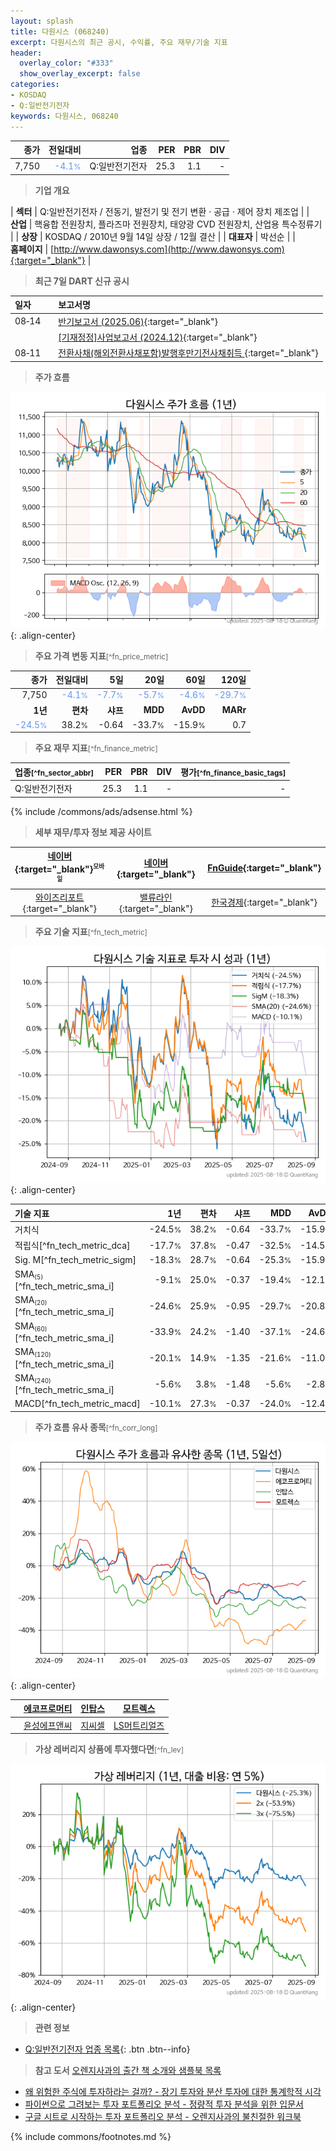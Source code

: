 ```yaml
---
layout: splash
title: 다원시스 (068240)
excerpt: 다원시스의 최근 공시, 수익률, 주요 재무/기술 지표
header:
  overlay_color: "#333"
  show_overlay_excerpt: false
categories:
- KOSDAQ
- Q:일반전기전자
keywords: 다원시스, 068240
---
```


| **종가** | **전일대비** | **업종** | **PER** | **PBR** | **DIV** |
| -------: | -----------: | -------: | ------: | ------: | ------: |
| 7,750 | <span style="color: cornflowerblue">-4.1<small>%</small></span> | Q:일반전기전자 | 25.3 | 1.1 | - |

<!-- more -->


> **기업 개요**<a id="company"></a>

| <span style="white-space:nowrap;">**섹터**</span> | Q:일반전기전자 / 전동기, 발전기 및 전기 변환 · 공급 · 제어 장치 제조업 |
| <span style="white-space:nowrap;">**산업**</span> | 핵융합 전원장치, 플라즈마 전원장치, 태양광 CVD 전원장치, 산업용 특수정류기 |
| <span style="white-space:nowrap;">**상장**</span> | KOSDAQ / 2010년 9월 14일 상장 / 12월 결산 |
| <span style="white-space:nowrap;">**대표자**</span> | 박선순 |
| <span style="white-space:nowrap;">**홈페이지**</span> | [http://www.dawonsys.com](http://www.dawonsys.com){:target="_blank"} |


> **최근 7일 DART 신규 공시**<a id="dart"></a>

| **일자** |      | **보고서명** |
| :------- | :--- | :----------- |
| 08&#x2011;14 | | [반기보고서 (2025.06)](https://dart.fss.or.kr/dsaf001/main.do?rcpNo=20250814003021){:target="_blank"} |
|  | | [[기재정정]사업보고서 (2024.12)](https://dart.fss.or.kr/dsaf001/main.do?rcpNo=20250814002587){:target="_blank"} |
| 08&#x2011;11 | | [전환사채(해외전환사채포함)발행후만기전사채취득              ](https://dart.fss.or.kr/dsaf001/main.do?rcpNo=20250811900641){:target="_blank"} |


> **주가 흐름**<a id="price"></a>

![068240](/stock/images/068240.png){: .align-center}


> **주요 가격 변동 지표**<small>[^fn_price_metric]</small>

| **종가** | **전일대비** | **5일** | **20일** | **60일** | **120일** |
| -------: | -----------: | ------: | -------: | -------: | --------: |
| 7,750 | <span style="color: cornflowerblue">-4.1<small>%</small></span> | <span style="color: cornflowerblue">-7.7<small>%</small></span> | <span style="color: cornflowerblue">-5.7<small>%</small></span> | <span style="color: cornflowerblue">-4.6<small>%</small></span> | <span style="color: cornflowerblue">-29.7<small>%</small></span> |
| **1년** | **편차** | **샤프** | **MDD** | **AvDD** | **MARr** |
| <span style="color: cornflowerblue">-24.5<small>%</small></span> | 38.2<small>%</small> | -0.64 | -33.7<small>%</small> | -15.9<small>%</small> | 0.7 |


> **주요 재무 지표**<small>[^fn_finance_metric]</small>

| **업종**<small>[^fn_sector_abbr]</small> | **PER** | **PBR** | **DIV** | **평가**<small>[^fn_finance_basic_tags]</small> |
| :--------------------------------------- | ------: | ------: | ------: | ----------------------------------------------: |
| Q:일반전기전자 | 25.3 | 1.1 | - | - |



{% include /commons/ads/adsense.html %}

> **세부 재무/투자 정보 제공 사이트**

| [네이버](https://m.stock.naver.com/domestic/stock/068240/finance/summary){:target="_blank"}<sup><small>모바일</small></sup> | [네이버](https://finance.naver.com/item/coinfo.naver?code=068240){:target="_blank"} | [FnGuide](https://comp.fnguide.com/SVO2/ASP/SVD_Invest.asp?gicode=A068240&MenuYn=Y){:target="_blank"} |
| :---: | :---: | :---: |
| [와이즈리포트](https://comp.wisereport.co.kr/company/c1040001.aspx?cmp_cd=068240){:target="_blank"} | [밸류라인](https://www.valueline.co.kr/finance/summary/068240){:target="_blank"} | [한국경제](https://markets.hankyung.com/stock/068240/financial-summary){:target="_blank"} |


> **주요 기술 지표**<small>[^fn_tech_metric]</small>


![068240](/stock/images/068240_tech.png){: .align-center}

| **기술 지표** | **1년** | **편차** | **샤프** | **MDD** | **AvDD** |
| :------------ | ------: | -----------: | -------: | ------: | -------: |
| 거치식 | -24.5<small>%</small> | 38.2<small>%</small> | -0.64 | -33.7<small>%</small> | -15.9<small>%</small> |
| 적립식[^fn_tech_metric_dca] | -17.7<small>%</small> | 37.8<small>%</small> | -0.47 | -32.5<small>%</small> | -14.5<small>%</small> |
| Sig. M[^fn_tech_metric_sigm] | -18.3<small>%</small> | 28.7<small>%</small> | -0.64 | -25.3<small>%</small> | -15.9<small>%</small> |
| SMA<small><sub>(5)</sub></small>[^fn_tech_metric_sma_i] | -9.1<small>%</small> | 25.0<small>%</small> | -0.37 | -19.4<small>%</small> | -12.1<small>%</small> |
| SMA<small><sub>(20)</sub></small>[^fn_tech_metric_sma_i] | -24.6<small>%</small> | 25.9<small>%</small> | -0.95 | -29.7<small>%</small> | -20.8<small>%</small> |
| SMA<small><sub>(60)</sub></small>[^fn_tech_metric_sma_i] | -33.9<small>%</small> | 24.2<small>%</small> | -1.40 | -37.1<small>%</small> | -24.6<small>%</small> |
| SMA<small><sub>(120)</sub></small>[^fn_tech_metric_sma_i] | -20.1<small>%</small> | 14.9<small>%</small> | -1.35 | -21.6<small>%</small> | -11.0<small>%</small> |
| SMA<small><sub>(240)</sub></small>[^fn_tech_metric_sma_i] | -5.6<small>%</small> | 3.8<small>%</small> | -1.48 | -5.6<small>%</small> | -2.8<small>%</small> |
| MACD[^fn_tech_metric_macd] | -10.1<small>%</small> | 27.3<small>%</small> | -0.37 | -24.0<small>%</small> | -12.4<small>%</small> |


> **주가 흐름 유사 종목**<a id="corr"></a><small>[^fn_corr_long]</small>

![068240](/stock/images/068240_corr.png){: .align-center}

|       | [에코프로머티](/450080/) | [인탑스](/049070/) | [모트렉스](/118990/) |
| :---: | :------------------------------------: | :------------------------------------: | :------------------------------------: |
|       | [윤성에프앤씨](/372170/) | [지씨셀](/144510/) | [LS머트리얼즈](/417200/) |


> **가상 레버리지 상품에 투자했다면**<a id="2x"></a><small>[^fn_lev]</small>

![068240](/stock/images/068240_2x.png){: .align-center}


> **관련 정보**

- [Q:일반전기전자 업종 목록](/stats/sector/kosdaq_업종_일반전기전자_종목/){: .btn .btn--info}

> **참고 도서** [오렌지사과의 출간 책 소개와 샘플북 목록](https://kongdori.tistory.com/691)

- [왜 위험한 주식에 투자하라는 걸까? - 장기 투자와 분산 투자에 대한 통계학적 시각](https://kongdori.tistory.com/421)
- [파이썬으로 그려보는 투자 포트폴리오 분석  - 정량적 투자 분석을 위한 입문서](https://kongdori.tistory.com/643)
- [구글 시트로 시작하는 투자 포트폴리오 분석 - 오렌지사과의 불친절한 워크북](https://kongdori.tistory.com/449)


{% include commons/footnotes.md %}